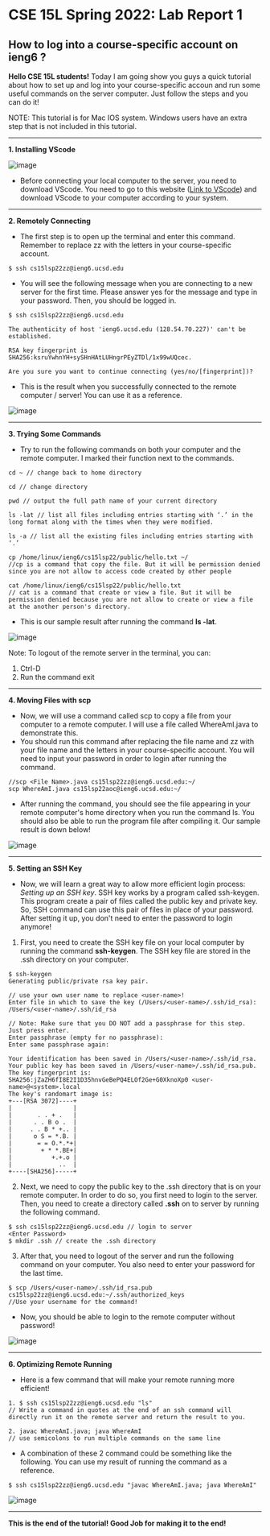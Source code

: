 # CSE 15L Spring 2022: Lab Report 1
## How to log into a course-specific account on ieng6 ?

**Hello CSE 15L students!** Today I am going show you guys a quick tutorial about how to set up and log into your course-specific accoun and run some useful commands on the server computer. Just follow the steps and you can do it!  

NOTE: This tutorial is for Mac IOS system. Windows users have an extra step that is not included in this tutorial.

---

**1. Installing VScode**

![image](1.png)

- Before connecting your local computer to the server, you need to download VScode. You need to go to this website ([Link to VScode](https://code.visualstudio.com/)) and download VScode to your computer according to your system. 

---

**2. Remotely Connecting**
 
- The first step is to open up the terminal and enter this command. Remember to replace zz with the letters in your course-specific account. 

```
$ ssh cs15lsp22zz@ieng6.ucsd.edu
```
- You will see the following message when you are connecting to a new server for the first time. Please answer yes for the message and type in your password. Then, you should be logged in.

```
$ ssh cs15lsp22zz@ieng6.ucsd.edu

The authenticity of host 'ieng6.ucsd.edu (128.54.70.227)' can't be established.

RSA key fingerprint is SHA256:ksruYwhnYH+sySHnHAtLUHngrPEyZTDl/1x99wUQcec.

Are you sure you want to continue connecting (yes/no/[fingerprint])?
```
- This is the result when you successfully connected to the remote computer / server! You can use it as a reference. 

![image](2.png)

---

**3. Trying Some Commands**
- Try to run the following commands on both your computer and the remote computer. I marked their function next to the commands.

```
cd ~ // change back to home directory

cd // change directory

pwd // output the full path name of your current directory

ls -lat // list all files including entries starting with ‘.’ in the long format along with the times when they were modified.

ls -a // list all the existing files including entries starting with ‘.’

cp /home/linux/ieng6/cs15lsp22/public/hello.txt ~/ 
//cp is a command that copy the file. But it will be permission denied since you are not allow to access code created by other people

cat /home/linux/ieng6/cs15lsp22/public/hello.txt 
// cat is a command that create or view a file. But it will be permission denied because you are not allow to create or view a file at the another person's directory.
```

- This is our sample result after running the command **ls -lat**.

![image](3.png)

Note: To logout of the remote server in the terminal, you can: 
1. Ctrl-D
1. Run the command exit

---

**4. Moving Files with scp**
- Now, we will use a command called scp to copy a file from your computer to a remote computer. I will use a file called WhereAmI.java to demonstrate this.
- You should run this command after replacing the file name and zz with your file name and the letters in your course-specific account. You will need to input your password in order to login after running the command. 
```
//scp <File Name>.java cs15lsp22zz@ieng6.ucsd.edu:~/
scp WhereAmI.java cs15lsp22aoc@ieng6.ucsd.edu:~/
```
- After running the command, you should see the file appearing in your remote computer's home directory when you run the command ls. You should also be able to run the program file after compiling it. Our sample result is down below!

![image](4.png)

---

**5. Setting an SSH Key**
- Now, we will learn a great way to allow more efficient login process: *Setting up an SSH key*. SSH key works by a program called ssh-keygen. This program create a pair of files called the public key and private key. So, SSH command can use this pair of files in place of your password. After setting it up, you don't need to enter the password to login anymore!   

1. First, you need to create the SSH key file on your local computer by running the command **ssh-keygen**. The SSH key file are stored in the .ssh directory on your computer.

```
$ ssh-keygen
Generating public/private rsa key pair.

// use your own user name to replace <user-name>!
Enter file in which to save the key (/Users/<user-name>/.ssh/id_rsa): /Users/<user-name>/.ssh/id_rsa

// Note: Make sure that you DO NOT add a passphrase for this step. Just press enter.
Enter passphrase (empty for no passphrase): 
Enter same passphrase again: 

Your identification has been saved in /Users/<user-name>/.ssh/id_rsa.
Your public key has been saved in /Users/<user-name>/.ssh/id_rsa.pub.
The key fingerprint is:
SHA256:jZaZH6fI8E2I1D35hnvGeBePQ4ELOf2Ge+G0XknoXp0 <user-name>@<system>.local
The key's randomart image is:
+---[RSA 3072]----+
|                 |
|       . . + .   |
|      . . B o .  |
|     . . B * +.. |
|      o S = *.B. |
|       = = O.*.*+|
|        + * *.BE+|
|           +.+.o |
|             ..  |
+----[SHA256]-----+
```
2. Next, we need to copy the public key to the .ssh directory that is on your remote computer. In order to do so, you first need to login to the server. Then, you need to create a directory called **.ssh** on to server by running the following command.  
```
$ ssh cs15lsp22zz@ieng6.ucsd.edu // login to server
<Enter Password>
$ mkdir .ssh // create the .ssh directory
```
3. After that, you need to logout of the server and run the following command on your computer. You also need to enter your password for the last time. 
```
$ scp /Users/<user-name>/.ssh/id_rsa.pub cs15lsp22zz@ieng6.ucsd.edu:~/.ssh/authorized_keys
//Use your username for the command!
```
- Now, you should be able to login to the remote computer without password!

![image](5.png)

---

**6. Optimizing Remote Running**
- Here is a few command that will make your remote running more efficient!

```
1. $ ssh cs15lsp22zz@ieng6.ucsd.edu "ls"
// Write a command in quotes at the end of an ssh command will directly run it on the remote server and return the result to you.

2. javac WhereAmI.java; java WhereAmI
// use semicolons to run multiple commands on the same line
```
- A combination of these 2 command could be something like the following. You can use my result of running the command as a reference.

```
$ ssh cs15lsp22zz@ieng6.ucsd.edu "javac WhereAmI.java; java WhereAmI"
```

![image](6.png)

---

**This is the end of the tutorial! Good Job for making it to the end!**
